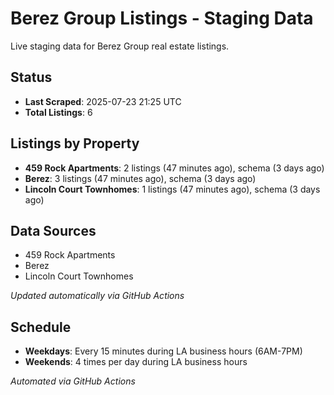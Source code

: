 # Berez Group Listings - Staging Data

Live staging data for Berez Group real estate listings.

## Status

- **Last Scraped**: 2025-07-23 21:25 UTC
- **Total Listings**: 6

## Listings by Property

- **459 Rock Apartments**: 2 listings (47 minutes ago), schema (3 days ago)
- **Berez**: 3 listings (47 minutes ago), schema (3 days ago)
- **Lincoln Court Townhomes**: 1 listings (47 minutes ago), schema (3 days ago)

## Data Sources

- 459 Rock Apartments
- Berez
- Lincoln Court Townhomes

*Updated automatically via GitHub Actions*

## Schedule

- **Weekdays**: Every 15 minutes during LA business hours (6AM-7PM)
- **Weekends**: 4 times per day during LA business hours

*Automated via GitHub Actions*
